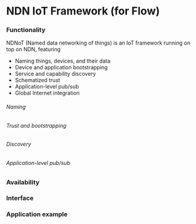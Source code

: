 NDN IoT Framework (for Flow)
=======================

### Functionality
NDNoT (Named data networking of things) is an IoT framework running on top on NDN, featuring
* Naming things, devices, and their data
* Device and application bootstrapping
* Service and capability discovery
* Schematized trust
* Application-level pub/sub
* Global Internet integration

###### Naming

###### Trust and bootstrapping

###### Discovery

###### Application-level pub/sub

### Availability

### Interface

### Application example